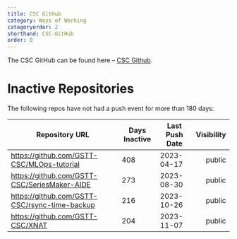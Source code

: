 ```yaml
---
title: CSC GitHub
category: Ways of Working
categoryorder: 2
shorthand: CSC-GitHub
order: 8
---
```


The CSC GitHub can be found here – <a href="https://github.com/GSTT-CSC/">CSC Github</a>.

# Inactive Repositories

The following repos have not had a push event for more than 180 days:

| Repository URL | Days Inactive | Last Push Date | Visibility |
| --- | --- | --- | ---: |
| https://github.com/GSTT-CSC/MLOps-tutorial | 408 | 2023-04-17 | public |
| https://github.com/GSTT-CSC/SeriesMaker-AIDE | 273 | 2023-08-30 | public |
| https://github.com/GSTT-CSC/rsync-time-backup | 216 | 2023-10-26 | public |
| https://github.com/GSTT-CSC/XNAT | 204 | 2023-11-07 | public |

